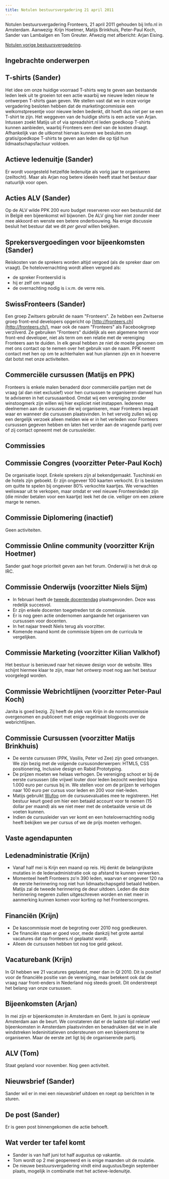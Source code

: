 ```yaml
---
title: Notulen bestuursvergadering 21 april 2011
---
```


Notulen bestuursvergadering Fronteers, 21 april 2011 gehouden bij Info.nl in Amsterdam. Aanwezig: Krijn Hoetmer, Matijs Brinkhuis, Peter-Paul Koch, Sander van Lambalgen en Tom Greuter. Afwezig met afbericht: Arjan Eising.

[Notulen vorige bestuursvergadering](/vereniging/bestuur/notulen/28-01-2011).

## Ingebrachte onderwerpen

## T-shirts (Sander)

Het idee om onze huidige voorraad T-shirts weg te geven aan bestaande leden leek uit te groeien tot een actie waarbij we nieuwe leden nieuw te ontwerpen T-shirts gaan geven. We stellen vast dat we in onze vorige vergadering besloten hebben dat de marketingcommissie een welkomstpresentje voor nieuwe leden bedenkt, dit hoeft dus niet per se een T-shirt te zijn. Het weggeven van de huidige shirts is een actie van Arjan. Intussen zoekt Matijs uit of via spreadshirt.nl leden goedkoop T-shirts kunnen aanbieden, waarbij Fronteers een deel van de kosten draagt. Afhankelijk van de uitkomst hiervan kunnen we besluiten om gratis/goedkope T-shirts te geven aan leden die op tijd hun lidmaatschapsfactuur voldoen.

## Actieve ledenuitje (Sander)

Er wordt voorgesteld hetzelfde ledenuitje als vorig jaar te organiseren (zeiltocht). Maar als Arjan nog betere ideeën heeft staat het bestuur daar natuurlijk voor open.

## Acties ALV (Sander)

Op de ALV wilde PPK 200 euro budget reserveren voor een bestuurslid dat in België een bijeenkomst wil bijwonen. De ALV ging hier niet zonder meer mee akkoord en wenste een betere onderbouwing. Na enige discussie besluit het bestuur dat we dit _per geval_ willen bekijken.

## Sprekersvergoedingen voor bijeenkomsten (Sander)

Reiskosten van de sprekers worden altijd vergoed (als de spreker daar om vraagt). De hotelovernachting wordt alleen vergoed als:

-   de spreker Fronteerslid is
-   hij er zelf om vraagt
-   de overnachting nodig is i.v.m. de verre reis.

## SwissFronteers (Sander)

Een groep Zwitsers gebruikt de naam "Fronteers". Ze hebben een Zwitserse groep front-end developers opgericht op [http://fronteers.ch](http://fronteers.ch/), maar ook de naam "Fronteers" als Facebookgroep verzilverd. Ze gebruiken "Fronteers" duidelijk als een algemene term voor front-end developer, niet als term om een relatie met de vereniging Fronteers aan te duiden. In elk geval hebben ze niet de moeite genomen om met ons contact op te nemen over het gebruik van de naam. PPK neemt contact met hen op om te achterhalen wat hun plannen zijn en in hoeverre dat botst met onze activiteiten.

## Commerciële cursussen (Matijs en PPK)

Fronteers is enkele malen benaderd door commerciële partijen met de vraag (al dan niet exclusief) voor hen cursussen te organiseren danwel hun te adviseren in het cursusaanbod. Omdat wij een vereniging zonder winstoogmerk zijn willen wij hier expliciet niet instappen. Iedereen mag deelnemen aan de cursussen die wij organiseren, maar Fronteers bepaalt waar en wanneer die cursussen plaatsvinden. In het vervolg zullen wij op een dergelijk verzoek alleen melden wie er in het verleden voor Fronteers cursussen gegeven hebben en laten het verder aan de vragende partij over of zij contact opneemt met de cursusleider.

## Commissies

## Commissie Congres (voorzitter Peter-Paul Koch)

De organisatie loopt. Enkele sprekers zijn al bekendgemaakt. Tuschinski en de hotels zijn geboekt. Er zijn ongeveer 100 kaarten verkocht. Er is besloten om quitte te spelen bij ongeveer 80% verkochte kaartjes. We verwachten weliswaar uit te verkopen, maar omdat er veel nieuwe Fronteersleden zijn (die minder betalen voor een kaartje) leek het de cie. veiliger om een zekere marge te nemen.

## Commissie Diplomering (inactief)

Geen activiteiten.

## Commissie Online community (voorzitter Krijn Hoetmer)

Sander gaat hoge prioriteit geven aan het forum. Onderwijl is het druk op IRC.

## Commissie Onderwijs (voorzitter Niels Sijm)

-   In februari heeft de [tweede docentendag](/blog/2011/03/verslag-docentendag) plaatsgevonden. Deze was redelijk succesvol.
-   Er zijn enkele docenten toegetreden tot de commissie.
-   Er is nog geen actie ondernomen aangaande het organiseren van cursussen voor docenten.
-   In het najaar treedt Niels terug als voorzitter.
-   Komende maand komt de commissie bijeen om de curricula te vergelijken.

## Commissie Marketing (voorzitter Kilian Valkhof)

Het bestuur is benieuwd naar het nieuwe design voor de website. Wes schijnt hiermee klaar te zijn, maar het ontwerp moet nog aan het bestuur voorgelegd worden.

## Commissie Webrichtlijnen (voorzitter Peter-Paul Koch)

Janita is goed bezig. Zij heeft de plek van Krijn in de normcommissie overgenomen en publiceert met enige regelmaat blogposts over de webrichtlijnen.

## Commissie Cursussen (voorzitter Matijs Brinkhuis)

-   De eerste cursussen (PPK, Vasilis, Peter vd Zee) zijn goed ontvangen. We zijn bezig met de volgende cursusonderwerpen: HTML5, CSS positionering, Inclusive design en Rabid Prototyping.
-   De prijzen moeten we helaas verhogen. De vereniging schoot er bij de eerste cursussen (die vrijwel louter door leden bezocht werden) bijna 1.000 euro per cursus bij in. We stellen voor om de prijzen te verhogen naar 100 euro per cursus voor leden en 200 voor niet-leden.
-   Matijs gebruikt [Wufoo](http://wufoo.com/) om de cursusevaluaties mee te registreren. Het bestuur keurt goed om hier een betaald account voor te nemen (15 dollar per maand) als we niet meer met de onbetaalde versie uit de voeten kunnen.
-   Indien de cursusleider van ver komt en een hotelovernachting nodig heeft bekijken we per cursus of we de prijs moeten verhogen.

## Vaste agendapunten

## Ledenadministratie (Krijn)

-   Vanaf half mei is Krijn een maand op reis. Hij denkt de belangrijkste mutaties in de ledenadministratie ook op afstand te kunnen verwerken.
-   Momenteel heeft Fronteers zo'n 390 leden, waarvan er ongeveer 120 na de eerste herinnering nog niet hun lidmaatschapsgeld betaald hebben. Matijs zal de tweede herinnering de deur uitdoen. Leden die deze herinnering negeren zullen uitgeschreven worden en niet meer in aanmerking kunnen komen voor korting op het Fronteerscongres.

## Financiën (Krijn)

-   De kascommissie moet de begroting over 2010 nog goedkeuren.
-   De financiën staan er goed voor, mede dankzij het grote aantal vacatures dat op fronteers.nl geplaatst wordt.
-   Alleen de cursussen hebben tot nog toe geld gekost.

## Vacaturebank (Krijn)

In QI hebben we 21 vacatures geplaatst, meer dan in QI 2010. Dit is positief voor de financiële positie van de vereniging, maar betekent ook dat de vraag naar front-enders in Nederland nog steeds groeit. Dit onderstreept het belang van onze cursussen.

## Bijeenkomsten (Arjan)

In mei zijn er bijeenkomsten in Amsterdam en Gent. In juni is opnieuw Amsterdam aan de beurt. We constateren dat er de laatste tijd relatief veel bijeenkomsten in Amsterdam plaatsvinden en benadrukken dat we in alle windstreken ledeninitiatieven ondersteunen om een bijeenkomst te organiseren. Maar de eerste zet ligt bij de organiserende partij.

## ALV (Tom)

Staat gepland voor november. Nog geen activiteit.

## Nieuwsbrief (Sander)

Sander wil er in mei een nieuwsbrief uitdoen en roept op berichten in te sturen.

## De post (Sander)

Er is geen post binnengekomen die actie behoeft.

## Wat verder ter tafel komt

-   Sander is van half juni tot half augustus op vakantie.
-   Tom wordt op 2 mei geopereerd en is enige maanden uit de roulatie.
-   De nieuwe bestuursvergadering vindt eind augustus/begin september plaats, mogelijk in combinatie met het actieve-ledenuitje.
